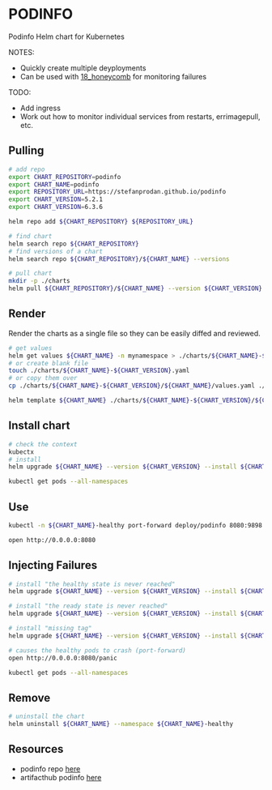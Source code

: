 # PODINFO

Podinfo Helm chart for Kubernetes  

NOTES:

* Quickly create multiple deyployments
* Can be used with [18_honeycomb](../18_honeycomb/README.md) for monitoring failures

TODO:

* Add ingress
* Work out how to monitor individual services from restarts, errimagepull, etc.

## Pulling

```sh
# add repo
export CHART_REPOSITORY=podinfo
export CHART_NAME=podinfo
export REPOSITORY_URL=https://stefanprodan.github.io/podinfo
export CHART_VERSION=5.2.1
export CHART_VERSION=6.3.6
```

```sh
helm repo add ${CHART_REPOSITORY} ${REPOSITORY_URL}

# find chart
helm search repo ${CHART_REPOSITORY}
# find versions of a chart 
helm search repo ${CHART_REPOSITORY}/${CHART_NAME} --versions

# pull chart
mkdir -p ./charts
helm pull ${CHART_REPOSITORY}/${CHART_NAME} --version ${CHART_VERSION} --untar --untardir ./charts/${CHART_NAME}-${CHART_VERSION}
```

## Render

Render the charts as a single file so they can be easily diffed and reviewed.  

```sh
# get values 
helm get values ${CHART_NAME} -n mynamespace > ./charts/${CHART_NAME}-${CHART_VERSION}.yaml
# or create blank file
touch ./charts/${CHART_NAME}-${CHART_VERSION}.yaml
# or copy them over
cp ./charts/${CHART_NAME}-${CHART_VERSION}/${CHART_NAME}/values.yaml ./charts/${CHART_NAME}-${CHART_VERSION}/${CHART_NAME}-values.yaml

helm template ${CHART_NAME} ./charts/${CHART_NAME}-${CHART_VERSION}/${CHART_NAME} -f ./charts/${CHART_NAME}-${CHART_VERSION}/${CHART_NAME}-values.yaml --namespace kube-system > ./charts/${CHART_NAME}-${CHART_VERSION}-test.yaml
```

## Install chart

```sh
# check the context
kubectx
# install
helm upgrade ${CHART_NAME} --version ${CHART_VERSION} --install ${CHART_REPOSITORY}/${CHART_NAME} --namespace ${CHART_NAME}-healthy --create-namespace

kubectl get pods --all-namespaces
```

## Use

```sh
kubectl -n ${CHART_NAME}-healthy port-forward deploy/podinfo 8080:9898

open http://0.0.0.0:8080
```

## Injecting Failures

```sh
# install "the healthy state is never reached"
helm upgrade ${CHART_NAME} --version ${CHART_VERSION} --install ${CHART_REPOSITORY}/${CHART_NAME} --namespace ${CHART_NAME}-unhealthy --create-namespace --set "faults.unhealthy=true"

# install "the ready state is never reached"
helm upgrade ${CHART_NAME} --version ${CHART_VERSION} --install ${CHART_REPOSITORY}/${CHART_NAME} --namespace ${CHART_NAME}-unready --create-namespace --set "faults.unready=true"

# install "missing tag"
helm upgrade ${CHART_NAME} --version ${CHART_VERSION} --install ${CHART_REPOSITORY}/${CHART_NAME} --namespace ${CHART_NAME}-missingtag --create-namespace --set "image.tag=100.100.100"

# causes the healthy pods to crash (port-forward)
open http://0.0.0.0:8080/panic

kubectl get pods --all-namespaces
```

## Remove

```sh
# uninstall the chart
helm uninstall ${CHART_NAME} --namespace ${CHART_NAME}-healthy
```

## Resources

* podinfo repo [here](https://github.com/stefanprodan/podinfo)  
* artifacthub podinfo [here](https://artifacthub.io/packages/helm/podinfo/podinfo)  
